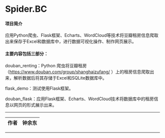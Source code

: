 Spider.BC
=========================
#### 项目简介
应用Python爬虫、Flask框架、Echarts、WordCloud等技术将豆瓣租房信息爬取出来保存于Excel和数据库中，进行数据可视化操作、制作网页展示。

#### 主要内容包括三部分：
douban_renting：Python 爬虫将豆瓣租房（https://www.douban.com/group/shanghaizufang/ ）上的租房信息爬取出来，解析数据后将其存储于Excel和SQLite数据库中。

flask_demo：测试使用Flask框架。

douban_flask：应用Flask框架、Echarts、WordCloud技术将数据库中的租房信息以网页的形式展示出来。


****
	
|作者|钟余东|
|---|---

****
